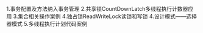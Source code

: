 1.事务配置及方法纳入事务管理
2.共享锁CountDownLatch多线程执行计数器应用
3.集合相关操作案例
4.独占锁ReadWriteLock读锁和写锁
4.设计模式——选择器模式
5.多线程执行计划代码案例